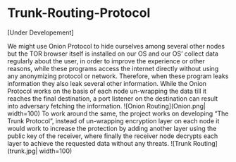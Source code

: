 # Trunk-Routing-Protocol
[Under Developement]

We might use Onion Protocol to hide ourselves among several other nodes but the TOR browser itself is installed on our OS and our OS’ collect data regularly about the user, in order to improve the experience or other reasons, while these programs access the internet directly without using any anonymizing protocol or network. Therefore, when these program leaks information they also leak several other information. While the Onion Protocol works on the basis of each node un-wrapping the data till it reaches the final destination, a port listener on the destination can result into adversary fetching the information. 
![Onion Routing](Onion.png| width=100)
To work around the same, the project works on developing “The Trunk Protocol”, instead of un-wrapping encryption layer on each node it would work to increase the protection by adding another layer using the public key of the receiver, where finally the receiver node decrypts each layer to achieve the requested data without any threats.
![Trunk Routing](trunk.jpg| width=100)
